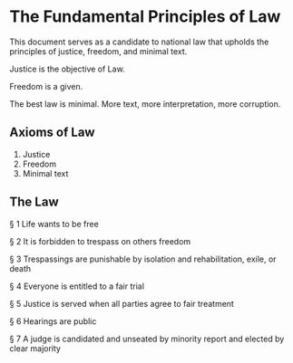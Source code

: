 # The Fundamental Principles of Law

This document serves as a candidate to national law that upholds the principles of justice, freedom, and minimal text.

Justice is the objective of Law.

Freedom is a given.

The best law is minimal. More text, more interpretation, more corruption.

## Axioms of Law
1. Justice
2. Freedom
3. Minimal text

## The Law
§ 1
Life wants to be free

§ 2
It is forbidden to trespass on others freedom

§ 3
Trespassings are punishable by isolation and rehabilitation, exile, or death

§ 4
Everyone is entitled to a fair trial

§ 5
Justice is served when all parties agree to fair treatment

§ 6
Hearings are public

§ 7
A judge is candidated and unseated by minority report and elected by clear majority

